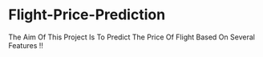 # Flight-Price-Prediction

The Aim Of This Project Is To Predict The Price Of Flight Based On Several Features !!
